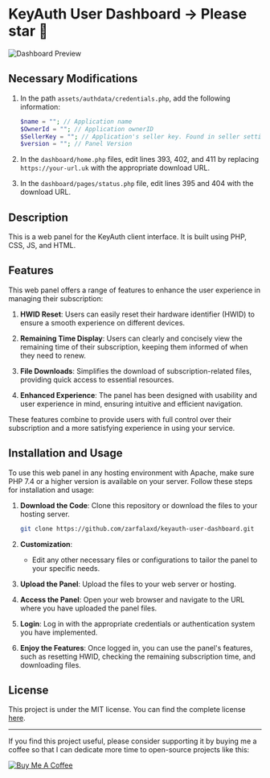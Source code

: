 # KeyAuth User Dashboard -> Please star 🌟

![Dashboard Preview](https://cdn.discordapp.com/attachments/966140909580345434/1163231503459815424/image.png)

## Necessary Modifications

1. In the path `assets/authdata/credentials.php`, add the following information:
   ```php
   $name = ""; // Application name
   $OwnerId = ""; // Application ownerID
   $SellerKey = ""; // Application's seller key. Found in seller settings (You must have a seller plan)
   $version = ""; // Panel Version
   ```

2. In the `dashboard/home.php` files, edit lines 393, 402, and 411 by replacing `https://your-url.uk` with the appropriate download URL.

3. In the `dashboard/pages/status.php` file, edit lines 395 and 404 with the download URL.

## Description

This is a web panel for the KeyAuth client interface. It is built using PHP, CSS, JS, and HTML.

## Features

This web panel offers a range of features to enhance the user experience in managing their subscription:

1. **HWID Reset**: Users can easily reset their hardware identifier (HWID) to ensure a smooth experience on different devices.

2. **Remaining Time Display**: Users can clearly and concisely view the remaining time of their subscription, keeping them informed of when they need to renew.

3. **File Downloads**: Simplifies the download of subscription-related files, providing quick access to essential resources.

4. **Enhanced Experience**: The panel has been designed with usability and user experience in mind, ensuring intuitive and efficient navigation.

These features combine to provide users with full control over their subscription and a more satisfying experience in using your service.

## Installation and Usage

To use this web panel in any hosting environment with Apache, make sure PHP 7.4 or a higher version is available on your server. Follow these steps for installation and usage:

1. **Download the Code**: Clone this repository or download the files to your hosting server.

   ```bash
   git clone https://github.com/zarfalaxd/keyauth-user-dashboard.git
   ```

2. **Customization**:

   - Edit any other necessary files or configurations to tailor the panel to your specific needs.

3. **Upload the Panel**: Upload the files to your web server or hosting.

4. **Access the Panel**: Open your web browser and navigate to the URL where you have uploaded the panel files.

5. **Login**: Log in with the appropriate credentials or authentication system you have implemented.

6. **Enjoy the Features**: Once logged in, you can use the panel's features, such as resetting HWID, checking the remaining subscription time, and downloading files.

## License

This project is under the MIT license. You can find the complete license [here](LICENSE).

---

If you find this project useful, please consider supporting it by buying me a coffee so that I can dedicate more time to open-source projects like this:

<a href="https://www.buymeacoffee.com/zarfala" target="_blank"><img src="https://www.buymeacoffee.com/assets/img/custom_images/orange_img.png" alt="Buy Me A Coffee" style="height: auto !important;width: auto !important;" ></a>
